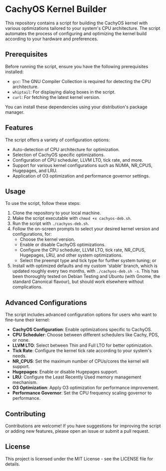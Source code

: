 # CachyOS Kernel Builder

This repository contains a script for building the CachyOS kernel with various optimizations tailored to your system's CPU architecture. The script automates the process of configuring and optimizing the kernel build according to your hardware and preferences.

## Prerequisites

Before running the script, ensure you have the following prerequisites installed:

- `gcc`: The GNU Compiler Collection is required for detecting the CPU architecture.
- `whiptail`: For displaying dialog boxes in the script.
- `curl`: For fetching the latest kernel version.

You can install these dependencies using your distribution's package manager.

## Features

The script offers a variety of configuration options:

- Auto-detection of CPU architecture for optimization.
- Selection of CachyOS specific optimizations.
- Configuration of CPU scheduler, LLVM LTO, tick rate, and more.
- Support for various kernel configurations such as NUMA, NR_CPUS, Hugepages, and LRU.
- Application of O3 optimization and performance governor settings.

## Usage

To use the script, follow these steps:

1. Clone the repository to your local machine.
2. Make the script executable with `chmod +x cachyos-deb.sh`.
3. Run the script with `./cachyos-deb.sh`.
4. Follow the on-screen prompts to select your desired kernel version and configurations, for:
   - Choose the kernel version.
   - Enable or disable CachyOS optimizations.
   - Configure the CPU scheduler, LLVM LTO, tick rate, NR_CPUS, Hugepages, LRU, and other system optimizations.
   - Select the preempt type and tick type for further system tuning; or
5. Install with optimized defaults and my custom 'stable' branch, which is updated roughly every two months, with `./cachyos-deb.sh -s`. This has been thoroughly tested on Debian Testing and Ubuntu (with Gnome, the standard Canonical flavour), but should work elsewhere without complications.

## Advanced Configurations

The script includes advanced configuration options for users who want to fine-tune their kernel:

- **CachyOS Configuration**: Enable optimizations specific to CachyOS.
- **CPU Scheduler**: Choose between different schedulers like Cachy, PDS, or none.
- **LLVM LTO**: Select between Thin and Full LTO for better optimization.
- **Tick Rate**: Configure the kernel tick rate according to your system's needs.
- **NR_CPUS**: Set the maximum number of CPUs/cores the kernel will support.
- **Hugepages**: Enable or disable Hugepages support.
- **LRU**: Configure the Least Recently Used memory management mechanism.
- **O3 Optimization**: Apply O3 optimization for performance improvement.
- **Performance Governor**: Set the CPU frequency scaling governor to performance.

## Contributing

Contributions are welcome! If you have suggestions for improving the script or adding new features, please open an issue or submit a pull request.

## License

This project is licensed under the MIT License - see the LICENSE file for details.
